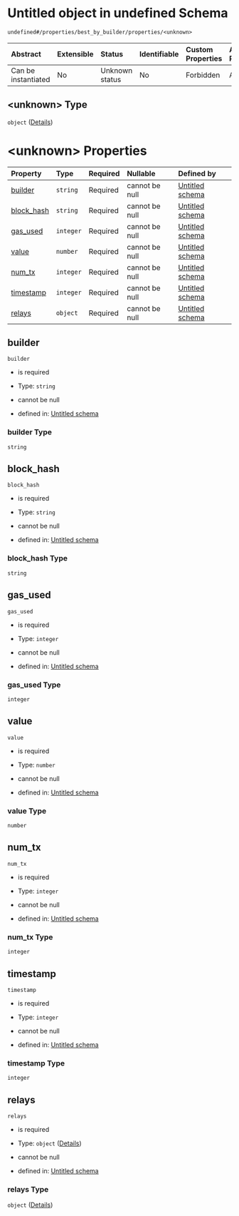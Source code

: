 # Untitled object in undefined Schema

```txt
undefined#/properties/best_by_builder/properties/<unknown>
```



| Abstract            | Extensible | Status         | Identifiable | Custom Properties | Additional Properties | Access Restrictions | Defined In                                                         |
| :------------------ | :--------- | :------------- | :----------- | :---------------- | :-------------------- | :------------------ | :----------------------------------------------------------------- |
| Can be instantiated | No         | Unknown status | No           | Forbidden         | Allowed               | none                | [Bid.schema.json\*](../out/Bid.schema.json "open original schema") |

## \<unknown> Type

`object` ([Details](bid-properties-best_by_builder-properties-unknown.md))

# \<unknown> Properties

| Property                   | Type      | Required | Nullable       | Defined by                                                                                                                                                                       |
| :------------------------- | :-------- | :------- | :------------- | :------------------------------------------------------------------------------------------------------------------------------------------------------------------------------- |
| [builder](#builder)        | `string`  | Required | cannot be null | [Untitled schema](bid-properties-best_by_builder-properties-unknown-properties-builder.md "undefined#/properties/best_by_builder/properties/<unknown>/properties/builder")       |
| [block\_hash](#block_hash) | `string`  | Required | cannot be null | [Untitled schema](bid-properties-best_by_builder-properties-unknown-properties-block_hash.md "undefined#/properties/best_by_builder/properties/<unknown>/properties/block_hash") |
| [gas\_used](#gas_used)     | `integer` | Required | cannot be null | [Untitled schema](bid-properties-best_by_builder-properties-unknown-properties-gas_used.md "undefined#/properties/best_by_builder/properties/<unknown>/properties/gas_used")     |
| [value](#value)            | `number`  | Required | cannot be null | [Untitled schema](bid-properties-best_by_builder-properties-unknown-properties-value.md "undefined#/properties/best_by_builder/properties/<unknown>/properties/value")           |
| [num\_tx](#num_tx)         | `integer` | Required | cannot be null | [Untitled schema](bid-properties-best_by_builder-properties-unknown-properties-num_tx.md "undefined#/properties/best_by_builder/properties/<unknown>/properties/num_tx")         |
| [timestamp](#timestamp)    | `integer` | Required | cannot be null | [Untitled schema](bid-properties-best_by_builder-properties-unknown-properties-timestamp.md "undefined#/properties/best_by_builder/properties/<unknown>/properties/timestamp")   |
| [relays](#relays)          | `object`  | Required | cannot be null | [Untitled schema](bid-properties-best_by_builder-properties-unknown-properties-relays.md "undefined#/properties/best_by_builder/properties/<unknown>/properties/relays")         |

## builder



`builder`

* is required

* Type: `string`

* cannot be null

* defined in: [Untitled schema](bid-properties-best_by_builder-properties-unknown-properties-builder.md "undefined#/properties/best_by_builder/properties/<unknown>/properties/builder")

### builder Type

`string`

## block\_hash



`block_hash`

* is required

* Type: `string`

* cannot be null

* defined in: [Untitled schema](bid-properties-best_by_builder-properties-unknown-properties-block_hash.md "undefined#/properties/best_by_builder/properties/<unknown>/properties/block_hash")

### block\_hash Type

`string`

## gas\_used



`gas_used`

* is required

* Type: `integer`

* cannot be null

* defined in: [Untitled schema](bid-properties-best_by_builder-properties-unknown-properties-gas_used.md "undefined#/properties/best_by_builder/properties/<unknown>/properties/gas_used")

### gas\_used Type

`integer`

## value



`value`

* is required

* Type: `number`

* cannot be null

* defined in: [Untitled schema](bid-properties-best_by_builder-properties-unknown-properties-value.md "undefined#/properties/best_by_builder/properties/<unknown>/properties/value")

### value Type

`number`

## num\_tx



`num_tx`

* is required

* Type: `integer`

* cannot be null

* defined in: [Untitled schema](bid-properties-best_by_builder-properties-unknown-properties-num_tx.md "undefined#/properties/best_by_builder/properties/<unknown>/properties/num_tx")

### num\_tx Type

`integer`

## timestamp



`timestamp`

* is required

* Type: `integer`

* cannot be null

* defined in: [Untitled schema](bid-properties-best_by_builder-properties-unknown-properties-timestamp.md "undefined#/properties/best_by_builder/properties/<unknown>/properties/timestamp")

### timestamp Type

`integer`

## relays



`relays`

* is required

* Type: `object` ([Details](bid-properties-best_by_builder-properties-unknown-properties-relays.md))

* cannot be null

* defined in: [Untitled schema](bid-properties-best_by_builder-properties-unknown-properties-relays.md "undefined#/properties/best_by_builder/properties/<unknown>/properties/relays")

### relays Type

`object` ([Details](bid-properties-best_by_builder-properties-unknown-properties-relays.md))
